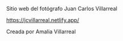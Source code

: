 Sitio web del fotógrafo Juan Carlos Villarreal

https://jcvillarreal.netlify.app/

Creada por Amalia Villarreal
